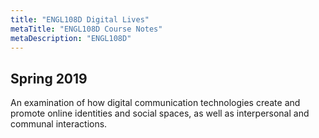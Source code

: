 ```yaml
---
title: "ENGL108D Digital Lives"
metaTitle: "ENGL108D Course Notes"
metaDescription: "ENGL108D"
---
```

 Spring 2019
---
An examination of how digital communication technologies create and promote online identities and social spaces, as well as interpersonal and communal interactions.